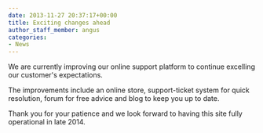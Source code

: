 ```yaml
---
date: 2013-11-27 20:37:17+00:00
title: Exciting changes ahead
author_staff_member: angus
categories:
- News
---
```


We are currently improving our online support platform to continue excelling our customer's expectations.

The improvements include an online store, support-ticket system for quick resolution, forum for free advice and blog to keep you up to date.

Thank you for your patience and we look forward to having this site fully operational in late 2014.
